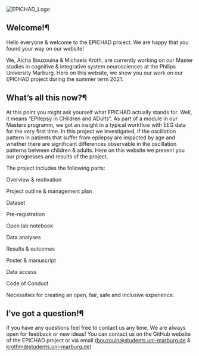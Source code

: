 ![EPICHAD_Logo](https://user-images.githubusercontent.com/83064474/125676245-0873a361-1dbd-4e11-a093-eff957ec6f75.png)





## Welcome!¶

Hello everyone & welcome to the EPICHAD project. We are happy that you found your way on our website!

We, Aicha Bouzouina & Michaela Kroth, are currently working on our Master studies in cognitive & integrative system neurosciences at the Philips University Marburg. Here on this website, we show you our work on our EPICHAD project during the summer term 2021.

## What’s all this now?¶
At this point you might ask yourself what EPICHAD actually stands for. Well, it means “EPIlepsy in CHildren and ADults”. As part of a module in our Masters programm, we got an insight in a typical workflow with EEG data for the very first time. In this project we investigated, if the oscillation pattern in patients that suffer from epilepsy are impacted by age and whether there are significant differences observable in the oscillation patterns between children & adults. Here on this website we present you our progresses and results of the project.

The project includes the following parts:

Overview & motivation

Project outline & management plan

Dataset

Pre-registration

Open lab notebook

Data analyses

Results & outcomes

Poster & manuscript

Data access

Code of Conduct

Necessities for creating an open, fair, safe and inclusive experience.



## I’ve got a question!¶

If you have any questions feel free to contact us any time. We are always open for feedback or new ideas! You can contact us on the GitHub website of the EPICHAD project or via email (bouzouin@students.uni-marburg.de & krothm@students.uni-marburg.de) 



